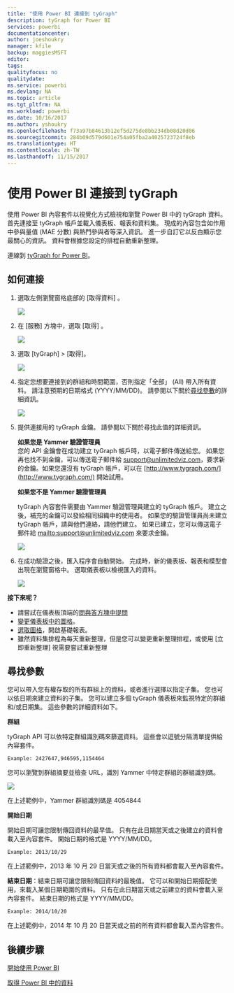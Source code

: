 ```yaml
---
title: "使用 Power BI 連接到 tyGraph"
description: tyGraph for Power BI
services: powerbi
documentationcenter: 
author: joeshoukry
manager: kfile
backup: maggiesMSFT
editor: 
tags: 
qualityfocus: no
qualitydate: 
ms.service: powerbi
ms.devlang: NA
ms.topic: article
ms.tgt_pltfrm: NA
ms.workload: powerbi
ms.date: 10/16/2017
ms.author: yshoukry
ms.openlocfilehash: f73a97b84613b12ef5d275de8bb234db08d20d06
ms.sourcegitcommit: 284b09d579d601e754a05fba2a4025723724f8eb
ms.translationtype: HT
ms.contentlocale: zh-TW
ms.lasthandoff: 11/15/2017
---
```

# <a name="connect-to-tygraph--with-power-bi"></a>使用 Power BI 連接到 tyGraph
使用 Power BI 內容套件以視覺化方式檢視和瀏覽 Power BI 中的 tyGraph 資料。 首先連接至 tyGraph 帳戶並載入儀表板、報表和資料集。 現成的內容包含如作用中參與量值 (MAE 分數) 與熱門參與者等深入資訊。 進一步自訂它以反白顯示您最關心的資訊。  資料會根據您設定的排程自動重新整理。

連線到 [tyGraph for Power BI](https://app.powerbi.com/getdata/services/tygraph)。

## <a name="how-to-connect"></a>如何連接
1. 選取左側瀏覽窗格底部的 [取得資料]  。
   
   ![](media/service-connect-to-tygraph/getdata.png)
2. 在 [服務]  方塊中，選取 [取得] 。
   
   ![](media/service-connect-to-tygraph/services.png)
3. 選取 [tyGraph] \> [取得]。
   
   ![](media/service-connect-to-tygraph/tygraph.png)
4. 指定您想要連接到的群組和時間範圍，否則指定「全部」 (All) 帶入所有資料。 請注意預期的日期格式 (YYYY/MM/DD)。 請參閱以下關於[尋找參數](#FindingParams)的詳細資訊。
   
   ![](media/service-connect-to-tygraph/parameters.png)
5. 提供連接用的 tyGraph 金鑰。 請參閱以下關於尋找此值的詳細資訊。
   
    **如果您是 Yammer 驗證管理員**  
    您的 API 金鑰會在成功建立 tyGraph 帳戶時，以電子郵件傳送給您。 如果您再也找不到金鑰，可以傳送電子郵件給 support@unlimitedviz.com，要求新的金鑰。如果您還沒有 tyGraph 帳戶，可以在 [http://www.tygraph.com/](http://www.tygraph.com/) 開始試用。 
   
    **如果您不是 Yammer 驗證管理員**
   
    tyGraph 內容套件需要由 Yammer 驗證管理員建立的 tyGraph 帳戶。 建立之後，補充的金鑰可以發給相同組織中的使用者。 如果您的驗證管理員尚未建立 tyGraph 帳戶，請與他們連絡，請他們建立。 如果已建立，您可以傳送電子郵件給 <mailto:support@unlimitedviz.com> 來要求金鑰。
   
    ![](media/service-connect-to-tygraph/creds.png)
6. 在成功驗證之後，匯入程序會自動開始。 完成時，新的儀表板、報表和模型會出現在瀏覽窗格中。 選取儀表板以檢視匯入的資料。
   
    ![](media/service-connect-to-tygraph/dashboard.png)

**接下來呢？**

* 請嘗試在儀表板頂端的[問與答方塊中提問](service-q-and-a.md)
* [變更儀表板中的圖格](service-dashboard-edit-tile.md)。
* [選取圖格](service-dashboard-tiles.md)，開啟基礎報表。
* 雖然資料集排程為每天重新整理，但是您可以變更重新整理排程，或使用 [立即重新整理] 視需要嘗試重新整理

<a name="FindingParams"></a>

## <a name="finding-parameters"></a>尋找參數
您可以帶入您有權存取的所有群組上的資料，或者進行選擇以指定子集。 您也可以依日期來建立資料的子集。 您可以建立多個 tyGraph 儀表板來監視特定的群組和/或日期集。 這些參數的詳細資料如下。

**群組**

tyGraph API 可以依特定群組識別碼來篩選資料。 這些會以逗號分隔清單提供給內容套件。 

    Example: 2427647,946595,1154464


您可以瀏覽到群組摘要並檢查 URL，識別 Yammer 中特定群組的群組識別碼。

![](media/service-connect-to-tygraph/yammer.png)

在上述範例中，Yammer 群組識別碼是 4054844

**開始日期**

開始日期可讓您限制傳回資料的最早值。 只有在此日期當天或之後建立的資料會載入至內容套件。 開始日期的格式是 YYYY/MM/DD。 

    Example: 2013/10/29

在上述範例中，2013 年 10 月 29 日當天或之後的所有資料都會載入至內容套件。 

**結束日期**：結束日期可讓您限制傳回資料的最晚值。 它可以和開始日期搭配使用，來載入某個日期範圍的資料。 只有在此日期當天或之前建立的資料會載入至內容套件。 結束日期的格式是 YYYY/MM/DD。 

    Example: 2014/10/20

在上述範例中，2014 年 10 月 20 日當天或之前的所有資料都會載入至內容套件。 

## <a name="next-steps"></a>後續步驟
[開始使用 Power BI](service-get-started.md)

[取得 Power BI 中的資料](service-get-data.md)

